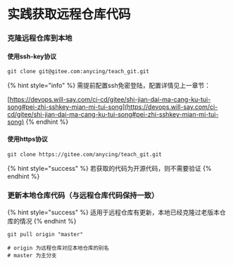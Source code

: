 # 实践获取远程仓库代码

### 克隆远程仓库到本地

#### 使用ssh-key协议

```
git clone git@gitee.com:anycing/teach_git.git
```

{% hint style="info" %}
需提前配置ssh免密登陆，配置详情见上一章节：

[https://devops.will-say.com/ci-cd/gitee/shi-jian-dai-ma-cang-ku-tui-song#pei-zhi-sshkey-mian-mi-tui-song](https://devops.will-say.com/ci-cd/gitee/shi-jian-dai-ma-cang-ku-tui-song#pei-zhi-sshkey-mian-mi-tui-song)
{% endhint %}

#### 使用https协议

```
git clone https://gitee.com/anycing/teach_git.git
```

{% hint style="success" %}
若获取的代码为开源代码，则不需要验证
{% endhint %}

### 更新本地仓库代码（与远程仓库代码保持一致）

{% hint style="success" %}
适用于远程仓库有更新，本地已经克隆过老版本仓库的情况
{% endhint %}

```
git pull origin "master"

# origin 为远程仓库对应本地仓库的别名
# master 为主分支
```
